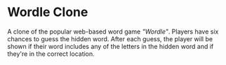 # Wordle Clone

A clone of the popular web-based word game <em>"Wordle"</em>. Players have six chances to guess the hidden word. After each guess, the player will be shown if their word includes any of the letters in the hidden word and if they're in the correct location.
